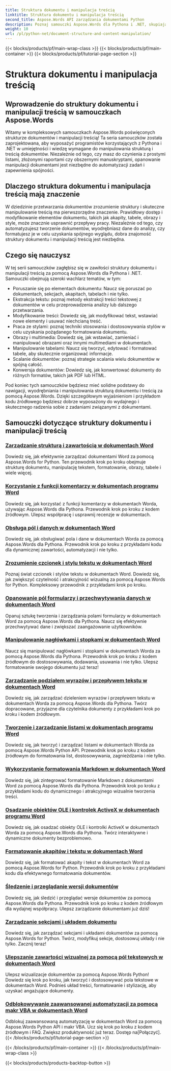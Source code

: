 ```yaml
---
title: Struktura dokumentu i manipulacja treścią
linktitle: Struktura dokumentu i manipulacja treścią
second_title: Aspose.Words API zarządzania dokumentami Python
description: Poznaj samouczki Aspose.Words dla Pythona i .NET, skupiające się na strukturze dokumentu i manipulacji treścią. Dowiedz się, jak sprawnie poruszać się, wyodrębniać i modyfikować elementy dokumentu. Dostarczono przykłady kodu źródłowego.
weight: 10
url: /pl/python-net/document-structure-and-content-manipulation/
---
```


{{< blocks/products/pf/main-wrap-class >}}
{{< blocks/products/pf/main-container >}}
{{< blocks/products/pf/tutorial-page-section >}}

# Struktura dokumentu i manipulacja treścią


## Wprowadzenie do struktury dokumentu i manipulacji treścią w samouczkach Aspose.Words

Witamy w kompleksowych samouczkach Aspose.Words poświęconych strukturze dokumentów i manipulacji treścią! Ta seria samouczków została zaprojektowana, aby wyposażyć programistów korzystających z Pythona i .NET w umiejętności i wiedzę wymagane do manipulowania strukturą i treścią dokumentów. Niezależnie od tego, czy masz do czynienia z prostymi listami, złożonymi raportami czy obszernymi manuskryptami, opanowanie manipulacji dokumentami jest niezbędne do automatyzacji zadań i zapewnienia spójności.

## Dlaczego struktura dokumentu i manipulacja treścią mają znaczenie

W dziedzinie przetwarzania dokumentów zrozumienie struktury i skuteczne manipulowanie treścią ma pierwszorzędne znaczenie. Prawidłowy dostęp i modyfikowanie elementów dokumentu, takich jak akapity, tabele, obrazy i style, może znacznie usprawnić przepływy pracy. Niezależnie od tego, czy automatyzujesz tworzenie dokumentów, wyodrębniasz dane do analizy, czy formatujesz je w celu uzyskania spójnego wyglądu, dobra znajomość struktury dokumentu i manipulacji treścią jest niezbędna.

## Czego się nauczysz

W tej serii samouczków zagłębisz się w zawiłości struktury dokumentu i manipulacji treścią za pomocą Aspose.Words dla Pythona i .NET. Samouczki obejmują szeroki wachlarz tematów, w tym:

- Poruszanie się po elementach dokumentu: Naucz się poruszać po dokumentach, sekcjach, akapitach, tabelach i nie tylko.
- Ekstrakcja tekstu: poznaj metody ekstrakcji treści tekstowej z dokumentów w celu przeprowadzenia analizy lub dalszego przetwarzania.
- Modyfikowanie treści: Dowiedz się, jak modyfikować tekst, wstawiać nowe elementy i usuwać niechcianą treść.
- Praca ze stylami: poznaj techniki stosowania i dostosowywania stylów w celu uzyskania pożądanego formatowania dokumentu.
- Obrazy i multimedia: Dowiedz się, jak wstawiać, zamieniać i manipulować obrazami oraz innymi multimediami w dokumentach.
- Manipulowanie tabelami: Naucz się tworzyć, edytować i formatować tabele, aby skutecznie organizować informacje.
- Scalanie dokumentów: poznaj strategie scalania wielu dokumentów w spójną całość.
- Konwersja dokumentów: Dowiedz się, jak konwertować dokumenty do różnych formatów, takich jak PDF lub HTML.

Pod koniec tych samouczków będziesz mieć solidne podstawy do nawigacji, wyodrębniania i manipulowania strukturą dokumentu i treścią za pomocą Aspose.Words. Dzięki szczegółowym wyjaśnieniom i przykładom kodu źródłowego będziesz dobrze wyposażony do wydajnego i skutecznego radzenia sobie z zadaniami związanymi z dokumentami.

## Samouczki dotyczące struktury dokumentu i manipulacji treścią
### [Zarządzanie strukturą i zawartością w dokumentach Word](./document-structure-content/)
Dowiedz się, jak efektywnie zarządzać dokumentami Word za pomocą Aspose.Words for Python. Ten przewodnik krok po kroku obejmuje strukturę dokumentu, manipulację tekstem, formatowanie, obrazy, tabele i wiele więcej. 
### [Korzystanie z funkcji komentarzy w dokumentach programu Word](./document-comments/)
Dowiedz się, jak korzystać z funkcji komentarzy w dokumentach Worda, używając Aspose.Words dla Pythona. Przewodnik krok po kroku z kodem źródłowym. Ulepsz współpracę i usprawnij recenzje w dokumentach.
### [Obsługa pól i danych w dokumentach Word](./document-fields/)
Dowiedz się, jak obsługiwać pola i dane w dokumentach Worda za pomocą Aspose.Words dla Pythona. Przewodnik krok po kroku z przykładami kodu dla dynamicznej zawartości, automatyzacji i nie tylko. 
### [Zrozumienie czcionek i stylu tekstu w dokumentach Word](./document-fonts/)
Poznaj świat czcionek i stylów tekstu w dokumentach Word. Dowiedz się, jak zwiększyć czytelność i atrakcyjność wizualną za pomocą Aspose.Words for Python. Kompleksowy przewodnik z przykładami krok po kroku.
### [Opanowanie pól formularzy i przechwytywania danych w dokumentach Word](./document-form-fields/)
Opanuj sztukę tworzenia i zarządzania polami formularzy w dokumentach Word za pomocą Aspose.Words dla Pythona. Naucz się efektywnie przechwytywać dane i zwiększać zaangażowanie użytkowników. 
### [Manipulowanie nagłówkami i stopkami w dokumentach Word](./document-headers-footers/)
Naucz się manipulować nagłówkami i stopkami w dokumentach Worda za pomocą Aspose.Words dla Pythona. Przewodnik krok po kroku z kodem źródłowym do dostosowywania, dodawania, usuwania i nie tylko. Ulepsz formatowanie swojego dokumentu już teraz!
### [Zarządzanie podziałem wyrazów i przepływem tekstu w dokumentach Word](./document-hyphenation/)
Dowiedz się, jak zarządzać dzieleniem wyrazów i przepływem tekstu w dokumentach Worda za pomocą Aspose.Words dla Pythona. Twórz dopracowane, przyjazne dla czytelnika dokumenty z przykładami krok po kroku i kodem źródłowym. 
### [Tworzenie i zarządzanie listami w dokumentach programu Word](./document-lists/)
Dowiedz się, jak tworzyć i zarządzać listami w dokumentach Worda za pomocą Aspose.Words Python API. Przewodnik krok po kroku z kodem źródłowym do formatowania list, dostosowywania, zagnieżdżania i nie tylko. 
### [Wykorzystanie formatowania Markdown w dokumentach Word](./document-markdown/)
Dowiedz się, jak zintegrować formatowanie Markdown z dokumentami Word za pomocą Aspose.Words dla Pythona. Przewodnik krok po kroku z przykładami kodu do dynamicznego i atrakcyjnego wizualnie tworzenia treści. 
### [Osadzanie obiektów OLE i kontrolek ActiveX w dokumentach programu Word](./document-ole-objects-active-x/)
 Dowiedz się, jak osadzać obiekty OLE i kontrolki ActiveX w dokumentach Worda za pomocą Aspose.Words dla Pythona. Twórz interaktywne i dynamiczne dokumenty bezproblemowo.
### [Formatowanie akapitów i tekstu w dokumentach Word](./document-paragraphs/)
Dowiedz się, jak formatować akapity i tekst w dokumentach Word za pomocą Aspose.Words for Python. Przewodnik krok po kroku z przykładami kodu dla efektywnego formatowania dokumentów. 
### [Śledzenie i przeglądanie wersji dokumentów](./document-revisions/)
Dowiedz się, jak śledzić i przeglądać wersje dokumentów za pomocą Aspose.Words dla Pythona. Przewodnik krok po kroku z kodem źródłowym dla wydajnej współpracy. Ulepsz zarządzanie dokumentami już dziś!
### [Zarządzanie sekcjami i układem dokumentu](./document-sections/)
Dowiedz się, jak zarządzać sekcjami i układami dokumentów za pomocą Aspose.Words for Python. Twórz, modyfikuj sekcje, dostosowuj układy i nie tylko. Zacznij teraz! 
### [Ulepszanie zawartości wizualnej za pomocą pól tekstowych w dokumentach Word](./document-textboxes/)
Ulepsz wizualizacje dokumentów za pomocą Aspose.Words Python! Dowiedz się krok po kroku, jak tworzyć i dostosowywać pola tekstowe w dokumentach Word. Podnieś układ treści, formatowanie i stylizację, aby uzyskać angażujące dokumenty.
### [Odblokowywanie zaawansowanej automatyzacji za pomocą makr VBA w dokumentach Word](./document-vba-macros/)
 Odblokuj zaawansowaną automatyzację w dokumentach Word za pomocą Aspose.Words Python API i makr VBA. Ucz się krok po kroku z kodem źródłowym i FAQ. Zwiększ produktywność już teraz. Dostęp na[Połączyć].
{{< /blocks/products/pf/tutorial-page-section >}}

{{< /blocks/products/pf/main-container >}}
{{< /blocks/products/pf/main-wrap-class >}}

{{< blocks/products/products-backtop-button >}}
